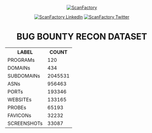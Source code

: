 <div align='center'><p><a href='https://in.scanfactory.io'><img src='scanfactory.png' alt='ScanFactory'></a><div id='badges'><a href='https://www.linkedin.com/company/scanfactory-io'><img src='https://img.shields.io/badge/LinkedIn-black?style=for-the-badge&logo=linkedin&logoColor=white' alt='ScanFactory LinkedIn'/></a> <a href='https://twitter.com/scanfactory_io'><img src='https://img.shields.io/badge/Twitter-black?style=for-the-badge&logo=twitter&logoColor=white' alt='ScanFactory Twitter'/></a></div><h1>BUG BOUNTY RECON DATASET</h1><table>
<tr><th>LABEL</th><th>COUNT</th></tr>
<tr><td>PROGRAMs</th><td>120</th></tr>
<tr><td>DOMAINs</th><td>434</th></tr>
<tr><td>SUBDOMAINs</th><td>2045531</th></tr>
<tr><td>ASNs</th><td>956463</th></tr>
<tr><td>PORTs</th><td>193346</th></tr>
<tr><td>WEBSITEs</th><td>133165</th></tr>
<tr><td>PROBEs</th><td>65193</th></tr>
<tr><td>FAVICONs</th><td>32232</th></tr>
<tr><td>SCREENSHOTs</th><td>33087</th></tr>
</table></p></div>
